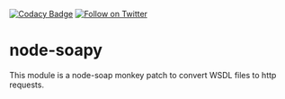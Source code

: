 [![Codacy Badge](https://api.codacy.com/project/badge/Grade/6e5c666eb8944241bd7e1c96e4870fc1)](https://www.codacy.com/app/Websecurify/node-soapy?utm_source=github.com&amp;utm_medium=referral&amp;utm_content=websecurify/node-soapy&amp;utm_campaign=Badge_Grade)
[![Follow on Twitter](https://img.shields.io/twitter/follow/websecurify.svg?logo=twitter)](https://twitter.com/websecurify)

# node-soapy

This module is a node-soap monkey patch to convert WSDL files to http requests.
